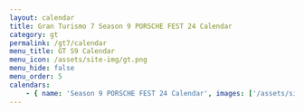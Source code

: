 ```yaml
---
layout: calendar
title: Gran Turismo 7 Season 9 PORSCHE FEST 24 Calendar
category: gt
permalink: /gt7/calendar
menu_title: GT S9 Calendar
menu_icon: /assets/site-img/gt.png
menu_hide: false
menu_order: 5
calendars:
    - { name: 'Season 9 PORSCHE FEST 24 Calendar', images: ['/assets/site-img/PSGL_SF_Calendar.png'], width: 1366, height: 768 }
---
```

